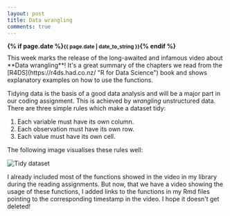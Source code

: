 ```yaml
---
layout: post
title: Data wrangling
comments: true
---
```

<div style="font-weight:bold; margin-bottom:10px;">
{% if page.date %}<small>{{ page.date | date_to_string }}</small>{% endif %}
</div>
This week marks the release of the long-awaited and infamous video about **Data wrangling**! It's a great summary of the chapters we read from the [R4DS](https://r4ds.had.co.nz/ "R for Data Science") book and shows explanatory examples on how to use the functions.

Tidying data is the basis of a good data analysis and will be a major part in our coding assignment. This is achieved by *wrangling* unstructured data. There are three simple rules which make a dataset tidy:

1. Each variable must have its own column.
2. Each observation must have its own row.
3. Each value must have its own cell.

The following image visualises these rules well:

![Tidy dataset](../../../data/images/tidy_dataset.png "Visualisation showing what makes a tidy dataset")

I already included most of the functions showed in the video in my library during the reading assignments. But now, that we have a video showing the usage of these functions, I added links to the functions in my Rmd files pointing to the corresponding timestamp in the video. I hope it doesn't get deleted!